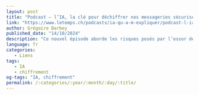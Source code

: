 ```yaml
---
layout: post
title: "Podcast – l’IA, la clé pour déchiffrer nos messageries sécurisées ?"
link: "https://www.letemps.ch/podcasts/ia-qu-a-m-expliquer/podcast-l-ia-la-cle-pour-dechiffrer-nos-messageries-securisees"
author: Grégoire Barbey 
published_date: "14/10/2024"
description: "Ce nouvel épisode aborde les risques posés par l’essor des techniques d’intelligence artificielle en matière de cybersécurité avec une spécialiste du chiffrement"
language: fr
categories:
   - Liens
tags:
   - IA
   - chiffrement
og-tags: "IA, chiffrement"
permalink: /:categories/:year/:month/:day/:title/
---
```

